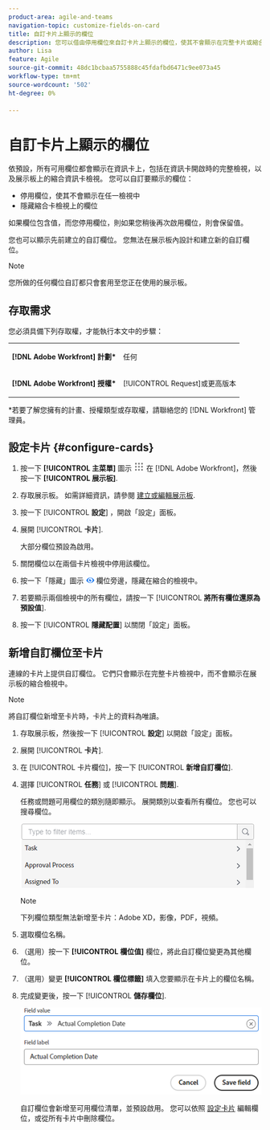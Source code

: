 ```yaml
---
product-area: agile-and-teams
navigation-topic: customize-fields-on-card
title: 自訂卡片上顯示的欄位
description: 您可以借由停用欄位來自訂卡片上顯示的欄位，使其不會顯示在完整卡片或縮合檢視中，或隱藏縮合卡片檢視上的欄位。
author: Lisa
feature: Agile
source-git-commit: 48dc1bcbaa5755888c45fdafbd6471c9ee073a45
workflow-type: tm+mt
source-wordcount: '502'
ht-degree: 0%

---
```



# 自訂卡片上顯示的欄位

依預設，所有可用欄位都會顯示在資訊卡上，包括在資訊卡開啟時的完整檢視，以及展示板上的縮合資訊卡檢視。 您可以自訂要顯示的欄位：

* 停用欄位，使其不會顯示在任一檢視中
* 隱藏縮合卡檢視上的欄位

如果欄位包含值，而您停用欄位，則如果您稍後再次啟用欄位，則會保留值。

您也可以顯示先前建立的自訂欄位。 您無法在展示板內設計和建立新的自訂欄位。

>[!NOTE]
>
>您所做的任何欄位自訂都只會套用至您正在使用的展示板。

## 存取需求

您必須具備下列存取權，才能執行本文中的步驟：

<table style="table-layout:auto"> 
 <col> 
 </col> 
 <col> 
 </col> 
 <tbody> 
  <tr> 
   <td role="rowheader"><strong>[!DNL Adobe Workfront] 計劃*</strong></td> 
   <td> <p>任何</p> </td> 
  </tr> 
  <tr> 
   <td role="rowheader"><strong>[!DNL Adobe Workfront] 授權*</strong></td> 
   <td> <p>[!UICONTROL Request]或更高版本</p> </td> 
  </tr>
   </tbody> 
</table>

&#42;若要了解您擁有的計畫、授權類型或存取權，請聯絡您的 [!DNL Workfront] 管理員。

## 設定卡片 {#configure-cards}

1. 按一下 **[!UICONTROL 主菜單]** 圖示 ![](assets/main-menu-icon.png) 在 [!DNL Adobe Workfront]，然後按一下 **[!UICONTROL 展示板]**.
1. 存取展示板。 如需詳細資訊，請參閱 [建立或編輯展示板](../../agile/get-started-with-boards/create-edit-board.md).
1. 按一下 [!UICONTROL **設定**] ，開啟「設定」面板。
1. 展開 [!UICONTROL **卡片**].

   大部分欄位預設為啟用。

1. 關閉欄位以在兩個卡片檢視中停用該欄位。
1. 按一下「隱藏」圖示 ![隱藏表徵圖](assets/eye-hide-icon.png) 欄位旁邊，隱藏在縮合的檢視中。
1. 若要顯示兩個檢視中的所有欄位，請按一下 [!UICONTROL **將所有欄位還原為預設值**].
1. 按一下 [!UICONTROL **隱藏配置**] 以關閉「設定」面板。

## 新增自訂欄位至卡片

連線的卡片上提供自訂欄位。 它們只會顯示在完整卡片檢視中，而不會顯示在展示板的縮合檢視中。

>[!NOTE]
>
>將自訂欄位新增至卡片時，卡片上的資料為唯讀。

1. 存取展示板，然後按一下 [!UICONTROL **設定**] 以開啟「設定」面板。
1. 展開 [!UICONTROL **卡片**].
1. 在 [!UICONTROL 卡片欄位]，按一下 [!UICONTROL **新增自訂欄位**].
1. 選擇 [!UICONTROL **任務**] 或 [!UICONTROL **問題**].

   任務或問題可用欄位的類別隨即顯示。 展開類別以查看所有欄位。 您也可以搜尋欄位。

   ![搜尋自訂欄位](assets/boards-search-for-custom-field.png)

   >[!NOTE]
   >
   >下列欄位類型無法新增至卡片：Adobe XD，影像，PDF，視頻。

1. 選取欄位名稱。
1. （選用）按一下 **[!UICONTROL 欄位值]** 欄位，將此自訂欄位變更為其他欄位。
1. （選用）變更 **[!UICONTROL 欄位標籤]** 填入您要顯示在卡片上的欄位名稱。
1. 完成變更後，按一下 [!UICONTROL **儲存欄位**].

   ![自訂欄位值和標籤](assets/save-custom-field-value-label.png)

   自訂欄位會新增至可用欄位清單，並預設啟用。 您可以依照 [設定卡片](customize-fields-on-card.md#configure-cards) 編輯欄位，或從所有卡片中刪除欄位。

